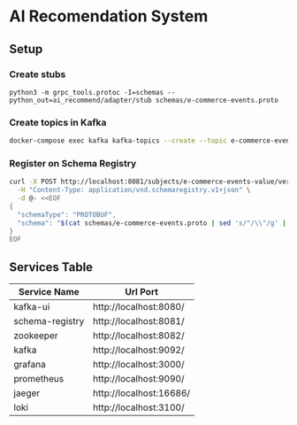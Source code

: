 # AI Recomendation System

## Setup


### Create stubs
```shell
python3 -m grpc_tools.protoc -I=schemas --python_out=ai_recommend/adapter/stub schemas/e-commerce-events.proto
```

### Create topics in Kafka
```sh
docker-compose exec kafka kafka-topics --create --topic e-commerce-events --bootstrap-server kafka:9092 --partitions 3 --replication-factor 1
```

### Register on Schema Registry
```sh
curl -X POST http://localhost:8081/subjects/e-commerce-events-value/versions \
  -H "Content-Type: application/vnd.schemaregistry.v1+json" \
  -d @- <<EOF
{
  "schemaType": "PROTOBUF",
  "schema": "$(cat schemas/e-commerce-events.proto | sed 's/"/\\"/g' | tr -d '\n')"
}
EOF
```


## Services Table

| Service Name    |  Url Port               |
|-----------------|-------------------------|
| kafka-ui        |  http://localhost:8080/ |
| schema-registry |  http://localhost:8081/ |
| zookeeper       |  http://localhost:8082/ |
| kafka           |  http://localhost:9092/ |
| grafana         |  http://localhost:3000/ |
| prometheus      |  http://localhost:9090/ |
| jaeger          |  http://localhost:16686/ |
| loki            |  http://localhost:3100/ |





